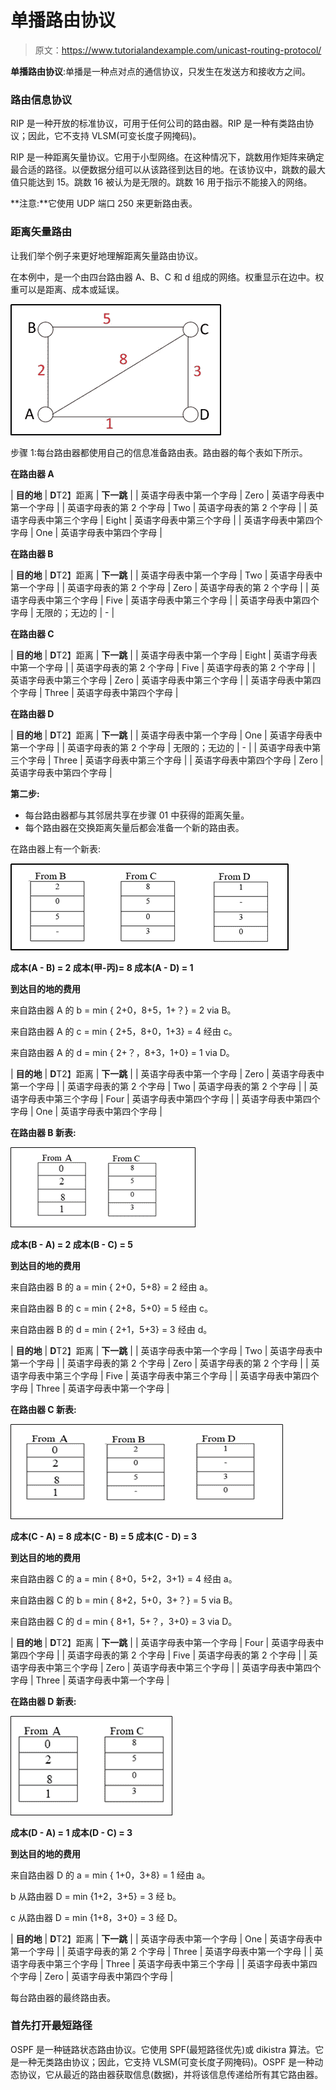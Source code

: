 # 单播路由协议

> 原文：<https://www.tutorialandexample.com/unicast-routing-protocol/>

**单播路由协议**:单播是一种点对点的通信协议，只发生在发送方和接收方之间。

### 路由信息协议

RIP 是一种开放的标准协议，可用于任何公司的路由器。RIP 是一种有类路由协议；因此，它不支持 VLSM(可变长度子网掩码)。

RIP 是一种距离矢量协议。它用于小型网络。在这种情况下，跳数用作矩阵来确定最合适的路径。以便数据分组可以从该路径到达目的地。在该协议中，跳数的最大值只能达到 15。跳数 16 被认为是无限的。跳数 16 用于指示不能接入的网络。

**注意:**它使用 UDP 端口 250 来更新路由表。

### 距离矢量路由

让我们举个例子来更好地理解距离矢量路由协议。

在本例中，是一个由四台路由器 A、B、C 和 d 组成的网络。权重显示在边中。权重可以是距离、成本或延误。

![Unicast Routing Protocol](img/30ad1632e6d90cf07b6264a0043465f5.png)

步骤 1:每台路由器都使用自己的信息准备路由表。路由器的每个表如下所示。

**在路由器 A**



| **目的地** | **D**T2】距离 | **下一跳** |
| 英语字母表中第一个字母 | Zero | 英语字母表中第一个字母 |
| 英语字母表的第 2 个字母 | Two | 英语字母表的第 2 个字母 |
| 英语字母表中第三个字母 | Eight | 英语字母表中第三个字母 |
| 英语字母表中第四个字母 | One | 英语字母表中第四个字母 |



**在路由器 B**



| **目的地** | **D**T2】距离 | **下一跳** |
| 英语字母表中第一个字母 | Two | 英语字母表中第一个字母 |
| 英语字母表的第 2 个字母 | Zero | 英语字母表的第 2 个字母 |
| 英语字母表中第三个字母 | Five | 英语字母表中第三个字母 |
| 英语字母表中第四个字母 | 无限的；无边的 | - |



**在路由器 C**



| **目的地** | **D**T2】距离 | **下一跳** |
| 英语字母表中第一个字母 | Eight | 英语字母表中第一个字母 |
| 英语字母表的第 2 个字母 | Five | 英语字母表的第 2 个字母 |
| 英语字母表中第三个字母 | Zero | 英语字母表中第三个字母 |
| 英语字母表中第四个字母 | Three | 英语字母表中第四个字母 |



**在路由器 D**



| **目的地** | **D**T2】距离 | **下一跳** |
| 英语字母表中第一个字母 | One | 英语字母表中第一个字母 |
| 英语字母表的第 2 个字母 | 无限的；无边的 | - |
| 英语字母表中第三个字母 | Three | 英语字母表中第三个字母 |
| 英语字母表中第四个字母 | Zero | 英语字母表中第四个字母 |



**第二步:**

*   每台路由器都与其邻居共享在步骤 01 中获得的距离矢量。
*   每个路由器在交换距离矢量后都会准备一个新的路由表。

在路由器上有一个新表:

![Unicast Routing Protocol](img/ef0aaef84104530641aa7e15d9beb560.png)

**成本(A - B) = 2 成本(甲-丙)= 8 成本(A - D) = 1**

**到达目的地的费用**

来自路由器 A 的 b = min { 2+0，8+5，1+？} = 2 via B。

来自路由器 A 的 c = min { 2+5，8+0，1+3} = 4 经由 c。

来自路由器 A 的 d = min { 2+？，8+3，1+0} = 1 via D。



| **目的地** | **D**T2】距离 | **下一跳** |
| 英语字母表中第一个字母 | Zero | 英语字母表中第一个字母 |
| 英语字母表的第 2 个字母 | Two | 英语字母表的第 2 个字母 |
| 英语字母表中第三个字母 | Four | 英语字母表中第四个字母 |
| 英语字母表中第四个字母 | One | 英语字母表中第四个字母 |



**在路由器 B 新表:**

![Unicast Routing Protocol](img/0246fa6f48168a059a431d116aa058a1.png)

**成本(B - A) = 2 成本(B - C) = 5**

**到达目的地的费用**

来自路由器 B 的 a = min { 2+0，5+8} = 2 经由 a。

来自路由器 B 的 c = min { 2+8，5+0} = 5 经由 c。

来自路由器 B 的 d = min { 2+1，5+3} = 3 经由 d。



| **目的地** | **D**T2】距离 | **下一跳** |
| 英语字母表中第一个字母 | Two | 英语字母表中第一个字母 |
| 英语字母表的第 2 个字母 | Zero | 英语字母表的第 2 个字母 |
| 英语字母表中第三个字母 | Five | 英语字母表中第三个字母 |
| 英语字母表中第四个字母 | Three | 英语字母表中第一个字母 |



**在路由器 C 新表:**

![Unicast Routing Protocol](img/27c73baaa2c59f868f7a1808b8d40e56.png)

**成本(C - A) = 8 成本(C - B) = 5 成本(C - D) = 3**

**到达目的地的费用**

来自路由器 C 的 a = min { 8+0，5+2，3+1} = 4 经由 a。

来自路由器 C 的 b = min { 8+2，5+0，3+？} = 5 via B。

来自路由器 C 的 d = min { 8+1，5+？，3+0} = 3 via D。



| **目的地** | **D**T2】距离 | **下一跳** |
| 英语字母表中第一个字母 | Four | 英语字母表中第四个字母 |
| 英语字母表的第 2 个字母 | Five | 英语字母表的第 2 个字母 |
| 英语字母表中第三个字母 | Zero | 英语字母表中第三个字母 |
| 英语字母表中第四个字母 | Three | 英语字母表中第一个字母 |



**在路由器 D 新表:**

![Unicast Routing Protocol](img/ae8f8471d37125c05734e71630f2bfc8.png)

**成本(D - A) = 1 成本(D - C) = 3**

**到达目的地的费用**

来自路由器 D 的 a = min { 1+0，3+8} = 1 经由 a。

b 从路由器 D = min {1+2，3+5} = 3 经 b。

c 从路由器 D = min {1+8，3+0} = 3 经 D。



| **目的地** | **D**T2】距离 | **下一跳** |
| 英语字母表中第一个字母 | One | 英语字母表中第一个字母 |
| 英语字母表的第 2 个字母 | Three | 英语字母表中第一个字母 |
| 英语字母表中第三个字母 | Three | 英语字母表中第三个字母 |
| 英语字母表中第四个字母 | Zero | 英语字母表中第四个字母 |



每台路由器的最终路由表。

### 首先打开最短路径

OSPF 是一种链路状态路由协议。它使用 SPF(最短路径优先)或 dikistra 算法。它是一种无类路由协议；因此，它支持 VLSM(可变长度子网掩码)。OSPF 是一种动态协议，它从最近的路由器获取信息(数据)，并将该信息传递给所有其它路由器。